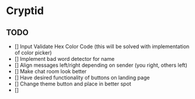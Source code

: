 # Cryptid

## TODO

- [] Input Validate Hex Color Code (this will be solved with implementation of color picker)
- [] Implement bad word detector for name
- [] Align messages left/right depending on sender (you right, others left)
- [] Make chat room look better
- [] Have desired functionality of buttons on landing page
- [] Change theme button and place in better spot
- []
